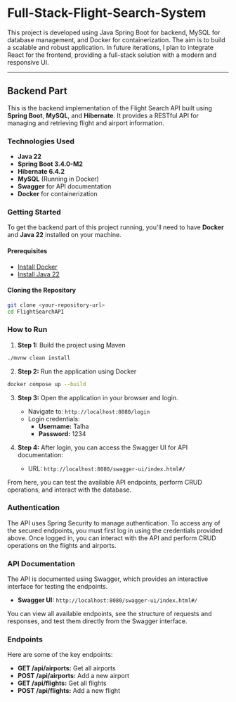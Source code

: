 

# Full-Stack-Flight-Search-System

This project is developed using Java Spring Boot for backend, MySQL for database management, and Docker for containerization. The aim is to build a scalable and robust application. In future iterations, I plan to integrate React for the frontend, providing a full-stack solution with a modern and responsive UI.

---

## Backend Part

This is the backend implementation of the Flight Search API built using **Spring Boot**, **MySQL**, and **Hibernate**. It provides a RESTful API for managing and retrieving flight and airport information.

### Technologies Used

- **Java 22**
- **Spring Boot 3.4.0-M2**
- **Hibernate 6.4.2**
- **MySQL** (Running in Docker)
- **Swagger** for API documentation
- **Docker** for containerization

### Getting Started

To get the backend part of this project running, you'll need to have **Docker** and **Java 22** installed on your machine.

#### Prerequisites

- [Install Docker](https://docs.docker.com/get-docker/)
- [Install Java 22](https://jdk.java.net/22/)

#### Cloning the Repository

```bash
git clone <your-repository-url>
cd FlightSearchAPI
```

### How to Run

1. **Step 1:** Build the project using Maven

```bash
./mvnw clean install
```

2. **Step 2:** Run the application using Docker

```bash
docker compose up --build
```

3. **Step 3:** Open the application in your browser and login.

   - Navigate to: `http://localhost:8080/login`
   - Login credentials:
     - **Username:** Talha
     - **Password:** 1234

4. **Step 4:** After login, you can access the Swagger UI for API documentation:

   - URL: `http://localhost:8080/swagger-ui/index.html#/`

From here, you can test the available API endpoints, perform CRUD operations, and interact with the database.

### Authentication

The API uses Spring Security to manage authentication. To access any of the secured endpoints, you must first log in using the credentials provided above. Once logged in, you can interact with the API and perform CRUD operations on the flights and airports.

### API Documentation

The API is documented using Swagger, which provides an interactive interface for testing the endpoints.

- **Swagger UI:** `http://localhost:8080/swagger-ui/index.html#/`
  
You can view all available endpoints, see the structure of requests and responses, and test them directly from the Swagger interface.

### Endpoints

Here are some of the key endpoints:

- **GET /api/airports:** Get all airports
- **POST /api/airports:** Add a new airport
- **GET /api/flights:** Get all flights
- **POST /api/flights:** Add a new flight
